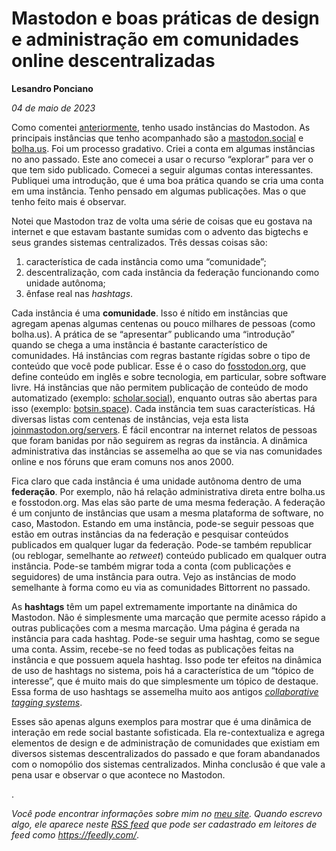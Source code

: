 # Mastodon e boas práticas de design e administração em comunidades online descentralizadas

**Lesandro Ponciano**

_04 de maio de 2023_

Como comentei [anteriormente](https://lesandrop.github.io/site/opinion/twittereacontradicao.html), tenho usado instâncias do Mastodon. As principais instâncias que tenho acompanhado são a [mastodon.social](mastodon.social) e [bolha.us](bolha.us). Foi um processo gradativo. Criei a conta em algumas instâncias no ano passado. Este ano comecei a usar o recurso “explorar” para ver o que tem sido publicado. Comecei a seguir algumas contas interessantes. Publiquei uma introdução, que é uma boa prática quando se cria uma conta em uma instância. Tenho pensado em algumas publicações. Mas o que tenho feito mais é observar.

Notei que Mastodon traz de volta uma série de coisas que eu gostava na internet e que estavam bastante sumidas com o advento das bigtechs e seus grandes sistemas centralizados. Três dessas coisas são:
1. característica de cada instância como uma “comunidade”;
2. descentralização, com cada instância da federação funcionando como unidade autônoma;
3. ênfase real nas _hashtags_.

Cada instância é uma **comunidade**. Isso é nítido em instâncias que agregam apenas algumas centenas ou pouco milhares de pessoas (como bolha.us). A prática de se “apresentar” publicando uma “introdução” quando se chega a uma instância é bastante característico de comunidades. Há instâncias com regras bastante rígidas sobre o tipo de conteúdo que você pode publicar. Esse é o caso do [fosstodon.org](fosstodon.org), que define conteúdo em inglês e sobre tecnologia, em particular, sobre software livre. Há instâncias que não permitem publicação de conteúdo de modo automatizado (exemplo: [scholar.social](scholar.social)), enquanto outras são abertas para isso (exemplo: [botsin.space](botsin.space)). Cada instância tem suas características. Há diversas listas com centenas de instâncias, veja esta lista [joinmastodon.org/servers](https://joinmastodon.org/servers). É fácil encontrar na internet relatos de pessoas que foram banidas por não seguirem as regras da instância. A dinâmica administrativa das instâncias se assemelha ao que se via nas comunidades online e nos fóruns que eram comuns nos anos 2000.

Fica claro que cada instância é uma unidade autônoma dentro de uma **federação**. Por exemplo, não há relação administrativa direta entre bolha.us e fosstodon.org. Mas elas são parte de uma mesma federação. A federação é um conjunto de instâncias que usam a mesma plataforma de software, no caso, Mastodon. Estando em uma instância, pode-se seguir pessoas que estão em outras instâncias da na federação e pesquisar conteúdos publicados em qualquer lugar da federação. Pode-se também republicar (ou reblogar, semelhante ao _retweet_) conteúdo publicado em qualquer outra instância. Pode-se também migrar toda a conta (com publicações e seguidores) de uma instância para outra. Vejo as instâncias de modo semelhante à forma como eu via as comunidades Bittorrent no passado.

As **hashtags** têm um papel extremamente importante na dinâmica do Mastodon. Não é simplesmente uma marcação que permite acesso rápido a outras publicações com a mesma marcação. Uma página é gerada na instância para cada hashtag. Pode-se seguir uma hashtag, como se segue uma conta. Assim, recebe-se no feed todas as publicações feitas na instância e que possuem aquela hashtag. Isso pode ter efeitos na dinâmica de uso de hashtags no sistema, pois há a característica de um “tópico de interesse”, que é muito mais do que simplesmente um tópico de destaque. Essa forma de uso hashtags se assemelha muito aos antigos [_collaborative tagging systems_](https://arxiv.org/abs/cs/0508082).

Esses são apenas alguns exemplos para mostrar que é uma dinâmica de interação em rede social bastante sofisticada. Ela re-contextualiza e agrega elementos de design e de administração de comunidades que existiam em diversos sistemas descentralizados do passado e que foram abandanados com o nomopólio dos sistemas centralizados. Minha conclusão é que vale a pena usar e observar o que acontece no Mastodon.

.

_Você pode encontrar informações sobre mim no [meu site](https://lesandrop.github.io/). Quando escrevo algo, ele aparece neste [RSS feed](https://github.com/lesandrop/site/blob/master/feed.xml) que pode ser cadastrado em leitores de feed como https://feedly.com/_.


